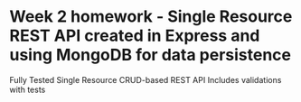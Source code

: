 # Week 2 homework - Single Resource REST API created in Express and using MongoDB for data persistence

Fully Tested Single Resource CRUD-based REST API
Includes validations with tests
